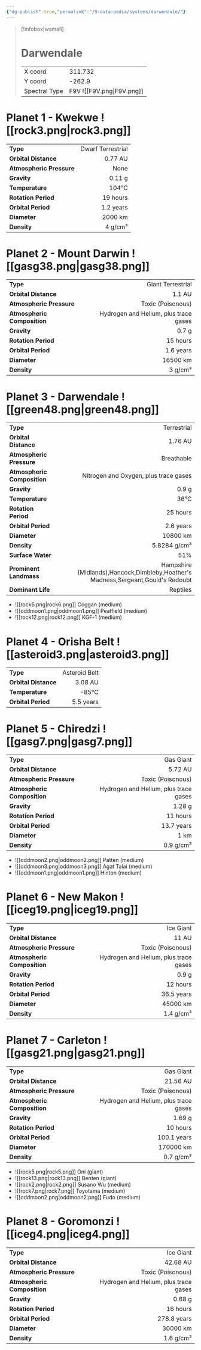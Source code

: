 ```yaml
---
{"dg-publish":true,"permalink":"/9-data-pedia/systems/darwendale/"}
---
```


> [!infobox|wsmall]
> # Darwendale
> | | |
> | - | - |
> | X coord | 311.732 |
> | Y coord| -262.9 |
> | Spectral Type | F9V ![[F9V.png\|F9V.png]] |

# Planet 1 - Kwekwe ![[rock3.png\|rock3.png]]
|                             |                           |
| --------------------------- | -------------------------:|
| **Type**                    |             Dwarf Terrestrial |
| **Orbital Distance**        |   0.77 AU |
| **Atmospheric Pressure**    |       None |
| **Gravity**                 |        0.11 g |
| **Temperature**             |    104°C |
| **Rotation Period**         |  19 hours |
| **Orbital Period** | 1.2 years |
| **Diameter**                |      2000 km | 
| **Density**                 |    4 g/cm³ |





# Planet 2 - Mount Darwin ![[gasg38.png\|gasg38.png]]
|                             |                           |
| --------------------------- | -------------------------:|
| **Type**                    |             Giant Terrestrial |
| **Orbital Distance**        |   1.1 AU |
| **Atmospheric Pressure**    |       Toxic (Poisonous) |
| **Atmospheric Composition** |      Hydrogen and Helium, plus trace gases |
| **Gravity**                 |        0.7 g |
| **Rotation Period**         |  15 hours |
| **Orbital Period** | 1.6 years |
| **Diameter**                |      16500 km | 
| **Density**                 |    3 g/cm³ |





# Planet 3 - Darwendale ![[green48.png\|green48.png]]
|                             |                           |
| --------------------------- | -------------------------:|
| **Type**                    |             Terrestrial |
| **Orbital Distance**        |   1.76 AU |
| **Atmospheric Pressure**    |       Breathable |
| **Atmospheric Composition** |      Nitrogen and Oxygen, plus trace gases |
| **Gravity**                 |        0.9 g |
| **Temperature**             |    36°C |
| **Rotation Period**         |  25 hours |
| **Orbital Period** | 2.6 years |
| **Diameter**                |      10800 km | 
| **Density**                 |    5.8284 g/cm³ |
| **Surface Water**           |           51% | 
| **Prominent Landmass**      |         Hampshire (Midlands),Hancock,Dimbleby,Hoather's Madness,Sergeant,Gould's Redoubt | 
| **Dominant Life**           |         Reptiles |



- ![[rock6.png\|rock6.png]] Coggan (medium)
- ![[oddmoon1.png\|oddmoon1.png]] Peatfield (medium)
- ![[rock12.png\|rock12.png]] KGF-1 (medium)


# Planet 4 - Orisha Belt ![[asteroid3.png\|asteroid3.png]]
|                             |                           |
| --------------------------- | -------------------------:|
| **Type**                    |             Asteroid Belt |
| **Orbital Distance**        |   3.08 AU |
| **Temperature**             |    -85°C |
| **Orbital Period** | 5.5 years |





# Planet 5 - Chiredzi ![[gasg7.png\|gasg7.png]]
|                             |                           |
| --------------------------- | -------------------------:|
| **Type**                    |             Gas Giant |
| **Orbital Distance**        |   5.72 AU |
| **Atmospheric Pressure**    |       Toxic (Poisonous) |
| **Atmospheric Composition** |      Hydrogen and Helium, plus trace gases |
| **Gravity**                 |        1.28 g |
| **Rotation Period**         |  11 hours |
| **Orbital Period** | 13.7 years |
| **Diameter**                |      1 km | 
| **Density**                 |    0.9 g/cm³ |



- ![[oddmoon2.png\|oddmoon2.png]] Patten (medium)
- ![[oddmoon3.png\|oddmoon3.png]] Agat Talai (medium)
- ![[oddmoon1.png\|oddmoon1.png]] Hinton (medium)


# Planet 6 - New Makon ![[iceg19.png\|iceg19.png]]
|                             |                           |
| --------------------------- | -------------------------:|
| **Type**                    |             Ice Giant |
| **Orbital Distance**        |   11 AU |
| **Atmospheric Pressure**    |       Toxic (Poisonous) |
| **Atmospheric Composition** |      Hydrogen and Helium, plus trace gases |
| **Gravity**                 |        0.9 g |
| **Rotation Period**         |  12 hours |
| **Orbital Period** | 36.5 years |
| **Diameter**                |      45000 km | 
| **Density**                 |    1.4 g/cm³ |





# Planet 7 - Carleton ![[gasg21.png\|gasg21.png]]
|                             |                           |
| --------------------------- | -------------------------:|
| **Type**                    |             Gas Giant |
| **Orbital Distance**        |   21.56 AU |
| **Atmospheric Pressure**    |       Toxic (Poisonous) |
| **Atmospheric Composition** |      Hydrogen and Helium, plus trace gases |
| **Gravity**                 |        1.69 g |
| **Rotation Period**         |  10 hours |
| **Orbital Period** | 100.1 years |
| **Diameter**                |      170000 km | 
| **Density**                 |    0.7 g/cm³ |



- ![[rock5.png\|rock5.png]] Oni (giant)
- ![[rock13.png\|rock13.png]] Benten (giant)
- ![[rock2.png\|rock2.png]] Susano Wu (medium)
- ![[rock7.png\|rock7.png]] Toyotama (medium)
- ![[oddmoon2.png\|oddmoon2.png]] Fudo (medium)


# Planet 8 - Goromonzi ![[iceg4.png\|iceg4.png]]
|                             |                           |
| --------------------------- | -------------------------:|
| **Type**                    |             Ice Giant |
| **Orbital Distance**        |   42.68 AU |
| **Atmospheric Pressure**    |       Toxic (Poisonous) |
| **Atmospheric Composition** |      Hydrogen and Helium, plus trace gases |
| **Gravity**                 |        0.68 g |
| **Rotation Period**         |  16 hours |
| **Orbital Period** | 278.8 years |
| **Diameter**                |      30000 km | 
| **Density**                 |    1.6 g/cm³ |





